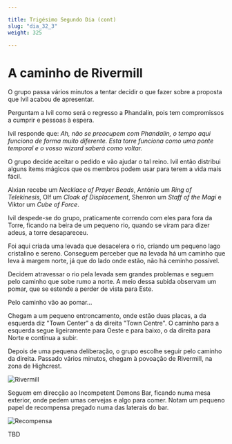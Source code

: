 ```yaml
---

title: Trigésimo Segundo Dia (cont)
slug: "dia_32_3"
weight: 325

---
```


# A caminho de Rivermill

O grupo passa vários minutos a tentar decidir o que fazer sobre a proposta que Ivil acabou de apresentar.

Perguntam a Ivil como será o regresso a Phandalin, pois tem compromissos a cumprir e pessoas à espera.

Ivil responde que:
*Ah, não se preocupem com Phandalin, o tempo aqui funciona de forma muito diferente. Esta torre funciona como uma ponte temporal e o vosso wizard saberá como voltar.*

O grupo decide aceitar o pedido e vão ajudar o tal reino. Ivil então distribui alguns items mágicos que os membros podem usar para terem a vida mais fácil.

Alxian recebe um *Necklace of Prayer Beads*, António um *Ring of Telekinesis*, Olf um *Cloak of Displacement*, Shenron um *Staff of the Magi* e Viktor um *Cube of Force*.

Ivil despede-se do grupo, praticamente correndo com eles para fora da Torre, ficando na beira de um pequeno rio, quando se viram para dizer adeus, a torre desapareceu.

Foi aqui criada uma levada que desacelera o rio, criando um pequeno lago cristalino e sereno. Conseguem perceber que na levada há um caminho que leva à margem norte, já que do lado onde estão, não há ceminho possível.

Decidem atravessar o rio pela levada sem grandes problemas e seguem pelo caminho que sobe rumo a norte. A meio dessa subida observam um pomar, que se estende a perder de vista para Este.

Pelo caminho vão ao pomar...

Chegam a um pequeno entroncamento, onde estão duas placas, a da esquerda diz "Town Center" a da direita "Town Centre". O caminho para a esquerda segue ligeiramente para Oeste e para baixo, o da direita para Norte e continua a subir.

Depois de uma pequena deliberação, o grupo escolhe seguir pelo caminho da direita. Passado vários minutos, chegam à povoação de Rivermill, na zona de Highcrest.

![Rivermill](/images/Rivermill.png?w=600)

Seguem em direcção ao Incompetent Demons Bar, ficando numa mesa exterior, onde pedem umas cervejas e algo para comer. Notam um pequeno papel de recompensa pregado numa das laterais do bar.

![Recompensa](/images/Rivermill_Pomares.png?h=600)




TBD

